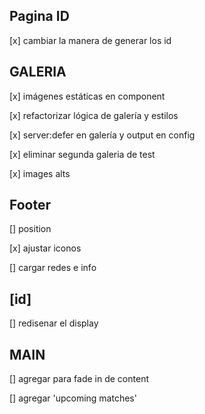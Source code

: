 ## Pagina ID

[x] cambiar la manera de generar los id

## GALERIA

[x] imágenes estáticas en component

[x] refactorizar lógica de galería y estilos

[x] server:defer en galería y output en config

[x] eliminar segunda galeria de test

[x] images alts

## Footer

[] position

[x] ajustar iconos

[] cargar redes e info

## [id]

[] redisenar el display

## MAIN

[] agregar para fade in de content

[] agregar 'upcoming matches'
